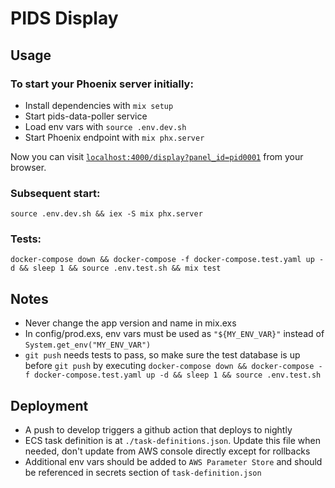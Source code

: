 # PIDS Display

## Usage

### To start your Phoenix server initially:

- Install dependencies with `mix setup`
- Start pids-data-poller service
- Load env vars with `source .env.dev.sh`
- Start Phoenix endpoint with `mix phx.server`

Now you can visit [`localhost:4000/display?panel_id=pid0001`](http://localhost:4000/display?panel_id=pid0001) from your browser.

### Subsequent start:

`source .env.dev.sh && iex -S mix phx.server`

### Tests:

`docker-compose down && docker-compose -f docker-compose.test.yaml up -d && sleep 1 && source .env.test.sh && mix test`

## Notes

- Never change the app version and name in mix.exs
- In config/prod.exs, env vars must be used as `"${MY_ENV_VAR}"` instead of `System.get_env("MY_ENV_VAR")`
- `git push` needs tests to pass, so make sure the test database is up before `git push` by executing `docker-compose down && docker-compose -f docker-compose.test.yaml up -d && sleep 1 && source .env.test.sh`

## Deployment

- A push to develop triggers a github action that deploys to nightly
- ECS task definition is at `./task-definitions.json`. Update this file when needed, don't update from AWS console directly except for rollbacks
- Additional env vars should be added to `AWS Parameter Store` and should be referenced in secrets section of `task-definition.json`
